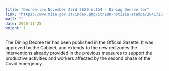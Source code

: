 ```yaml
---
title: "Decree-law November 23rd 2020 n.154 - Dining Decree ter"
link: "https://www.mise.gov.it/index.php/it/198-notizie-stampa/2041725-pubblicato-in-gazzetta-il-decreto-ristori-ter"
mail: ""
date: 2020-11-25
weight: 1
---
```


The Dining Decree ter has been published in the Official Gazette. It was approved by the Cabinet, and extends to the new red zones the interventions already provided in the previous measures to support  the productive activities and workers affected by the second phase of the Covid emergency.
